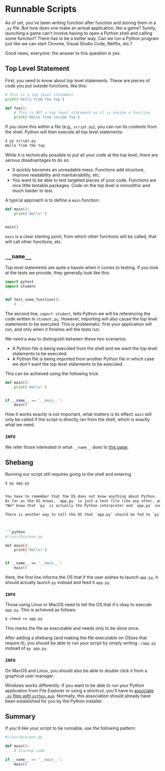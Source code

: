 # Runnable Scripts

As of yet, you've been writing function after function and storing them in a `.py` file.
But how does one make an actual application, like a game?
Surely, launching a game can't involve having to open a Python shell and calling some function?
There has to be a better way.
Can we run a Python program just like we can start Chrome, Visual Studio Code, Netflix, etc.?

Good news, everyone: the answer to this question is yes.

## Top Level Statement

First, you need to know about top level statements.
These are pieces of code you put outside functions, like this:

```python
# This is a top level statement
print('Hello from the top')

def foo():
    # This is NOT a top level statement as it is inside a function
    print('Hello from inside foo')
```

If you store this within a file (e.g., `script.py`), you can run its contents from the shell.
Python will then execute all top level statements:

```bash
$ py script.py
Hello from the top
```

While it is technically possible to put all your code at the top level, there are serious disadvantages to do so:

- It quickly becomes an unreadable mess.
  Functions add structure, improve readability and maintainability, etc.
- You want to be able to test targeted pieces of your code.
  Functions are nice little testable packages.
  Code on the top level is monolithic and much harder to test.

A typical approach is to define a `main` function:


```python
def main():
    print('Hello!')


main()
```

`main` is a clear starting point, from which other functions will be called, that will call other functions, etc.

## `__name__`

Top level statements are quite a hassle when it comes to testing.
If you look at the tests we provide, they generally look like this:

```python
import pytest
import student


def test_some_function():
    # ...
```

The second line, `import student`, tells Python we will be referencing the code written in `student.py`.
However, importing will also cause the top level statements to be executed.
This is problematic: first your application will run, and only when it finishes will the tests run.

We need a way to distinguish between these two scenarios:

- A Python file is being executed from the shell and we want the top level statements to be executed.
- A Python file is being imported from another Python file in which case we _don't_ want the top level statements to be executed.

This can be achieved using the following trick:

```python
def main():
    print('Hello!')


if __name__ == '__main__':
    main()
```

How it works exactly is not important, what matters is its effect: `main` will only be called if the script is directly ran from the shell, which is exactly what we need.

### `INFO`

We refer those interested in what `__name__` does to [this page](https://docs.python.org/3/library/__main__.html).

## Shebang

Running our script still requires going to the shell and entering

````bash
$ py app.py


You have to remember that the OS does not know anything about Python.
As far as the OS knows, `app.py` is just a text file like any other, and `py` is just some executable.
*We* know that `py` is actually the Python interpreter and `app.py` contains Python code, so we know to tell the OS to combine both: "launch `py` and have it run `app.py`".

There is another way to tell the OS that `app.py` should be fed to `py`: if the first line of a file contains a [shebang (`#!`)](https://en.wikipedia.org/wiki/Shebang_(Unix)), the OS will take this as a hint about how to run that file:



```python
#!/usr/bin/env py

def main():
    print('Hello!')


if __name__ == '__main__':
    main()
````

Here, the first line informs the OS that if the user wishes to launch `app.py`, it should actually launch `py` instead and feed it `app.py`.

### `INFO`

Those using Linux or MacOS need to tell the OS that it's okay to execute `app.py`.
This is achieved as follows:

```bash
$ chmod +x app.py
```

This marks the file as executable and needs only to be done once.

After adding a shebang (and making the file executable on OSses that require it), you should be able to run your script by simply writing `./app.py` instead of `py app.py`.

### `INFO`

On MacOS and Linux, you should also be able to double click it from a graphical user manager.

Windows works differently: if you want to be able to run your Python application from File Explorer or using a shortcut, you'll have to [associate `.py` files with `python.exe`](https://support.microsoft.com/en-us/windows/change-default-programs-in-windows-e5d82cad-17d1-c53b-3505-f10a32e1894d).
Normally, this association should already have been established for you by the Python installer.

## Summary

If you'd like your script to be runnable, use the following pattern:

```python
#!/usr/bin/env py

def main():
    # Startup code

if __name__ == '__main__':
    main()
```

